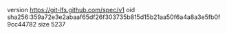 version https://git-lfs.github.com/spec/v1
oid sha256:359a72e3e2abaaf65df26f303735b815d15b21aa50f6a4a8a3e5fb0f9cc44782
size 5237

